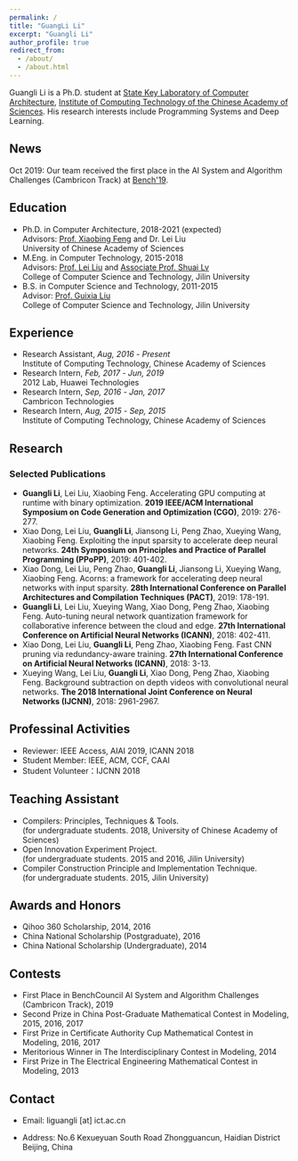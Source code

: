 ```yaml
---
permalink: /
title: "GuangLi Li"
excerpt: "Guangli Li"
author_profile: true
redirect_from: 
  - /about/
  - /about.html
---
```


Guangli Li is a Ph.D. student at [State Key Laboratory of Computer Architecture][5], [Institute of Computing Technology of the Chinese Academy of Sciences][4]. His research interests include Programming Systems and Deep Learning.

## News 
Oct 2019: Our team received the first place in the AI System and Algorithm Challenges (Cambricon Track) at [Bench'19][101].

## Education
* Ph.D. in Computer Architecture, 2018-2021 (expected)  
  Advisors: [Prof. Xiaobing Feng][3] and Dr. Lei Liu  
  University of Chinese Academy of Sciences
* M.Eng. in Computer Technology, 2015-2018  
  Advisors: [Prof. Lei Liu][1] and [Associate Prof. Shuai Lv][2]  
  College of Computer Science and Technology, Jilin University  
* B.S. in Computer Science and Technology, 2011-2015  
  Advisor: [Prof. Guixia Liu][6]  
  College of Computer Science and Technology, Jilin University  

## Experience
- Research Assistant, *Aug, 2016* - *Present*  
  Institute of Computing Technology, Chinese Academy of Sciences
- Research Intern, *Feb, 2017* - *Jun, 2019*    
  2012 Lab, Huawei Technologies
- Research Intern, *Sep, 2016* - *Jan, 2017*  
  Cambricon Technologies
- Research Intern, *Aug, 2015* - *Sep, 2015*  
  Institute of Computing Technology, Chinese Academy of Sciences

## Research

### Selected Publications
* **Guangli Li**, Lei Liu, Xiaobing Feng. Accelerating GPU computing at runtime with binary optimization. **2019 IEEE/ACM International Symposium on Code Generation and Optimization (CGO)**, 2019: 276-277.
* Xiao Dong, Lei Liu, **Guangli Li**, Jiansong Li, Peng Zhao, Xueying Wang, Xiaobing Feng. Exploiting the input sparsity to accelerate deep neural networks. **24th Symposium on Principles and Practice of Parallel Programming (PPoPP)**, 2019: 401-402.
* Xiao Dong, Lei Liu, Peng Zhao, **Guangli Li**, Jiansong Li, Xueying Wang, Xiaobing Feng. Acorns: a framework for accelerating deep neural networks with input sparsity. **28th International Conference on Parallel Architectures and Compilation Techniques (PACT)**, 2019: 178-191.
* **Guangli Li**, Lei Liu, Xueying Wang, Xiao Dong, Peng Zhao, Xiaobing Feng. Auto-tuning neural network quantization framework for collaborative inference between the cloud and edge. **27th International Conference on Artificial Neural Networks (ICANN)**, 2018: 402-411.
* Xiao Dong, Lei Liu, **Guangli Li**, Peng Zhao, Xiaobing Feng. Fast CNN pruning via redundancy-aware training. **27th International Conference on Artificial Neural Networks (ICANN)**, 2018: 3-13.
* Xueying Wang, Lei Liu, **Guangli Li**, Xiao Dong, Peng Zhao, Xiaobing Feng. Background subtraction on depth videos with convolutional neural networks. **The 2018 International Joint Conference on Neural Networks (IJCNN)**, 2018: 2961-2967.

## Professinal Activities
* Reviewer: IEEE Access, AIAI 2019, ICANN 2018 
* Student Member: IEEE, ACM, CCF, CAAI
* Student Volunteer：IJCNN 2018

## Teaching Assistant
* Compilers: Principles, Techniques & Tools.   
  (for undergraduate students. 2018, University of Chinese Academy of Sciences)
* Open Innovation Experiment Project.   
  (for undergraduate students. 2015 and 2016, Jilin University)
* Compiler Construction Principle and Implementation Technique.   
  (for undergraduate students. 2015, Jilin University)

## Awards and Honors
* Qihoo 360 Scholarship, 2014, 2016
* China National Scholarship (Postgraduate), 2016
* China National Scholarship (Undergraduate), 2014

## Contests
* First Place in BenchCouncil AI System and Algorithm Challenges (Cambricon Track), 2019 
* Second Prize in China Post-Graduate Mathematical Contest in Modeling, 2015, 2016, 2017
* First Prize in Certificate Authority Cup Mathematical Contest in Modeling, 2016, 2017
* Meritorious Winner in The Interdisciplinary Contest in Modeling, 2014
* First Prize in The Electrical Engineering Mathematical Contest in Modeling, 2013

## Contact
* Email: liguangli [at] ict.ac.cn
* Address: No.6 Kexueyuan South Road Zhongguancun, Haidian District Beijing, China

  [1]:http://ccst.jlu.edu.cn/info/1026/2144.htm
  [2]:http://ccst.jlu.edu.cn/info/1028/2176.htm
  [3]:http://people.ucas.ac.cn/~fengxiaobing
  [4]:http://www.ict.ac.cn/
  [5]:http://www.carch.ac.cn/
  [6]:http://ccst.jlu.edu.cn/info/1026/2150.htm
  [101]:http://www.benchcouncil.org/bench19/index.html
